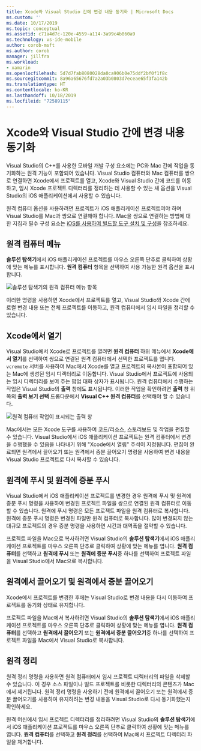 ```yaml
---
title: Xcode와 Visual Studio 간에 변경 내용 동기화 | Microsoft Docs
ms.custom: ''
ms.date: 10/17/2019
ms.topic: conceptual
ms.assetid: c71a4d7c-120e-4559-a114-3a99c4b860a9
ms.technology: vs-ide-mobile
author: corob-msft
ms.author: corob
manager: jillfra
ms.workload:
- xamarin
ms.openlocfilehash: 5d7d7fab8080028da0ca906b0e75ddf2bf0f1f8c
ms.sourcegitcommit: 8a96a65676fd7a2a03b0803d7eceae65f3fa142b
ms.translationtype: HT
ms.contentlocale: ko-KR
ms.lasthandoff: 10/18/2019
ms.locfileid: "72589115"
---
```

# <a name="sync-changes-between-xcode-and-visual-studio"></a>Xcode와 Visual Studio 간에 변경 내용 동기화

Visual Studio의 C++를 사용한 모바일 개발 구성 요소에는 PC와 Mac 간에 작업을 동기화하는 원격 기능이 포함되어 있습니다. Visual Studio 컴퓨터와 Mac 컴퓨터를 쌍으로 연결하면 Xcode에서 프로젝트를 열고, Xcode와 Visual Studio 간에 코드를 이동하고, 임시 Xcode 프로젝트 디렉터리를 정리하는 데 사용할 수 있는 새 옵션을 Visual Studio의 iOS 애플리케이션에서 사용할 수 있습니다.

원격 컴퓨터 옵션을 사용하려면 프로젝트가 iOS 애플리케이션 프로젝트여야 하며 Visual Studio를 Mac과 쌍으로 연결해야 합니다. Mac을 쌍으로 연결하는 방법에 대한 지침과 필수 구성 요소는 [iOS를 사용하여 빌드할 도구 설치 및 구성](../cross-platform/install-and-configure-tools-to-build-using-ios.md)을 참조하세요.

## <a name="the-remote-machine-menu"></a>원격 컴퓨터 메뉴

**솔루션 탐색기**에서 iOS 애플리케이션 프로젝트를 마우스 오른쪽 단추로 클릭하여 상황에 맞는 메뉴를 표시합니다. **원격 컴퓨터** 항목을 선택하여 사용 가능한 원격 옵션을 표시합니다.

![솔루션 탐색기의 원격 컴퓨터 메뉴 항목](../cross-platform/media/cppmdd_u2_remotemachine_menu.jpg "CPPMDD_U2_RemoteMachine_Menu")

이러한 명령을 사용하면 Xcode에서 프로젝트를 열고, Visual Studio와 Xcode 간에 로컬 변경 내용 또는 전체 프로젝트를 이동하고, 원격 컴퓨터에서 임시 파일을 정리할 수 있습니다.

## <a name="open-in-xcode"></a>Xcode에서 열기

Visual Studio에서 Xcode로 프로젝트를 열려면 **원격 컴퓨터** 하위 메뉴에서 **Xcode에서 열기**를 선택하여 쌍으로 연결된 원격 컴퓨터에서 선택한 프로젝트를 엽니다. `vcremote` 서버를 사용하여 Mac에서 Xcode를 열고 프로젝트의 복사본이 포함되어 있는 Mac에 생성된 임시 디렉터리로 이동합니다. Visual Studio에서 프로젝트에 사용되는 임시 디렉터리를 보여 주는 팝업 대화 상자가 표시됩니다. 원격 컴퓨터에서 수행하는 작업은 Visual Studio의 **출력** 창에도 표시됩니다. 이러한 작업을 확인하려면 **출력** 창 위쪽의 **출력 보기 선택** 드롭다운에서 **Visual C++ 원격 컴퓨터**를 선택해야 할 수 있습니다.

![원격 컴퓨터 작업이 표시되는 출력 창](../cross-platform/media/cppmdd_u2_remotemachine_output.png "CPPMDD_U2_RemoteMachine_Output")

Mac에서는 모든 Xcode 도구를 사용하여 코드/리소스, 스토리보드 및 작업을 편집할 수 있습니다. Visual Studio에서 iOS 애플리케이션 프로젝트는 원격 컴퓨터에서 변경을 수행했을 수 있음을 나타내기 위해 "Xcode에서 열림" 주석이 지정됩니다. 편집이 완료되면 원격에서 끌어오기 또는 원격에서 증분 끌어오기 명령을 사용하여 변경 내용을 Visual Studio 프로젝트로 다시 복사할 수 있습니다.

## <a name="push-to-remote-and-incremental-push-to-remote"></a>원격에 푸시 및 원격에 증분 푸시

Visual Studio에서 iOS 애플리케이션 프로젝트를 변경한 경우 원격에 푸시 및 원격에 증분 푸시 명령을 사용하여 변경된 프로젝트 파일을 쌍으로 연결된 원격 컴퓨터로 이동할 수 있습니다. 원격에 푸시 명령은 모든 프로젝트 파일을 원격 컴퓨터로 복사합니다. 원격에 증분 푸시 명령은 변경된 파일만 원격 컴퓨터로 복사합니다. 많이 변경되지 않는 대규모 프로젝트의 경우 증분 명령을 사용하면 시간과 대역폭을 절약할 수 있습니다.

프로젝트 파일을 Mac으로 복사하려면 Visual Studio의 **솔루션 탐색기**에서 iOS 애플리케이션 프로젝트를 마우스 오른쪽 단추로 클릭하여 상황에 맞는 메뉴를 엽니다. **원격 컴퓨터**를 선택하고 **원격에 푸시** 또는 **원격에 증분 푸시**중 하나를 선택하여 프로젝트 파일을 Visual Studio에서 Mac으로 복사합니다.

## <a name="pull-from-remote-and-incremental-pull-from-remote"></a>원격에서 끌어오기 및 원격에서 증분 끌어오기

Xcode에서 프로젝트를 변경한 후에는 Visual Studio로 변경 내용을 다시 이동하여 프로젝트를 동기화 상태로 유지합니다.

프로젝트 파일을 Mac에서 복사하려면 Visual Studio의 **솔루션 탐색기**에서 iOS 애플리케이션 프로젝트를 마우스 오른쪽 단추로 클릭하여 상황에 맞는 메뉴를 엽니다. **원격 컴퓨터**를 선택하고 **원격에서 끌어오기** 또는 **원격에서 증분 끌어오기**중 하나를 선택하여 프로젝트 파일을 Mac에서 Visual Studio로 복사합니다.

## <a name="clean-remote"></a>원격 정리

원격 정리 명령을 사용하면 원격 컴퓨터에서 임시 프로젝트 디렉터리의 파일을 삭제할 수 있습니다. 이 경우 소스 파일이나 빌드 프로젝트를 비롯한 디렉터리의 콘텐츠가 Mac에서 제거됩니다. 원격 정리 명령을 사용하기 전에 원격에서 끌어오기 또는 원격에서 증분 끌어오기를 사용하여 유지하려는 변경 내용을 Visual Studio로 다시 동기화했는지 확인하세요.

원격 머신에서 임시 프로젝트 디렉터리를 정리하려면 Visual Studio의 **솔루션 탐색기**에서 iOS 애플리케이션 프로젝트를 마우스 오른쪽 단추로 클릭하여 상황에 맞는 메뉴를 엽니다. **원격 컴퓨터**를 선택하고 **원격 정리**를 선택하여 Mac에서 프로젝트 디렉터리 파일을 제거합니다.
